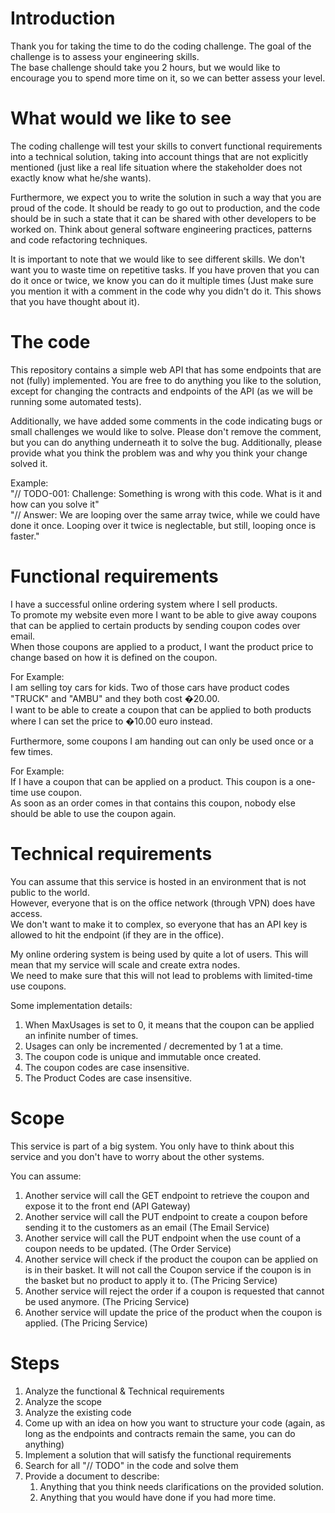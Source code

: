 # Introduction
Thank you for taking the time to do the coding challenge. The goal of the challenge is to assess your engineering skills.  
The base challenge should take you 2 hours, but we would like to encourage you to spend more time on it, so we can better assess your level.

# What would we like to see
The coding challenge will test your skills to convert functional requirements into a technical solution, taking into account things that are not explicitly mentioned (just like a real life situation where the stakeholder does not exactly know what he/she wants).    

Furthermore, we expect you to write the solution in such a way that you are proud of the code. It should be ready to go out to production, and the code should be in such a state that it can be shared with other developers to be worked on. Think about general software engineering practices, patterns and code refactoring techniques.    

It is important to note that we would like to see different skills. We don't want you to waste time on repetitive tasks. If you have proven that you can do it once or twice, we know you can do it multiple times (Just make sure you mention it with a comment in the code why you didn't do it. This shows that you have thought about it). 

# The code
This repository contains a simple web API that has some endpoints that are not (fully) implemented. You are free to do anything you like to the solution, except for changing the contracts and endpoints of the API (as we will be running some automated tests).    

Additionally, we have added some comments in the code indicating bugs or small challenges we would like to solve. Please don't remove the comment, but you can do anything underneath it to solve the bug. Additionally, please provide what you think the problem was and why you think your change solved it.    

Example:   
"// TODO-001: Challenge: Something is wrong with this code. What is it and how can you solve it"  
"// Answer: We are looping over the same array twice, while we could have done it once. Looping over it twice is neglectable, but still, looping once is faster."

# Functional requirements
I have a successful online ordering system where I sell products.  
To promote my website even more I want to be able to give away coupons that can be applied to certain products by sending coupon codes over email.  
When those coupons are applied to a product, I want the product price to change based on how it is defined on the coupon.    

For Example:  
I am selling toy cars for kids. Two of those cars have product codes "TRUCK" and "AMBU" and they both cost �20.00.   
I want to be able to create a coupon that can be applied to both products where I can set the price to �10.00 euro instead.    

Furthermore, some coupons I am handing out can only be used once or a few times.    

For Example:  
If I have a coupon that can be applied on a product. This coupon is a one-time use coupon.  
As soon as an order comes in that contains this coupon, nobody else should be able to use the coupon again.    

# Technical requirements
You can assume that this service is hosted in an environment that is not public to the world.   
However, everyone that is on the office network (through VPN) does have access.  
We don't want to make it to complex, so everyone that has an API key is allowed to hit the endpoint (if they are in the office).    

My online ordering system is being used by quite a lot of users. This will mean that my service will scale and create extra nodes.  
We need to make sure that this will not lead to problems with limited-time use coupons.    

Some implementation details:  
1. When MaxUsages is set to 0, it means that the coupon can be applied an infinite number of times.
2. Usages can only be incremented / decremented by 1 at a time.
3. The coupon code is unique and immutable once created.
4. The coupon codes are case insensitive.
5. The Product Codes are case insensitive. 

# Scope
This service is part of a big system. You only have to think about this service and you don't have to worry about the other systems.    

You can assume:  
1. Another service will call the GET endpoint to retrieve the coupon and expose it to the front end (API Gateway)
2. Another service will call the PUT endpoint to create a coupon before sending it to the customers as an email (The Email Service)
3. Another service will call the PUT endpoint when the use count of a coupon needs to be updated. (The Order Service)
4. Another service will check if the product the coupon can be applied on is in their basket. It will not call the Coupon service if the coupon is in the basket but no product to apply it to. (The Pricing Service)
5. Another service will reject the order if a coupon is requested that cannot be used anymore. (The Pricing Service)
6. Another service will update the price of the product when the coupon is applied. (The Pricing Service)

# Steps
1. Analyze the functional & Technical requirements
2. Analyze the scope
3. Analyze the existing code
4. Come up with an idea on how you want to structure your code (again, as long as the endpoints and contracts remain the same, you can do anything)
5. Implement a solution that will satisfy the functional requirements
6. Search for all "// TODO" in the code and solve them
7. Provide a document to describe:
    1. Anything that you think needs clarifications on the provided solution.
    2. Anything that you would have done if you had more time.
